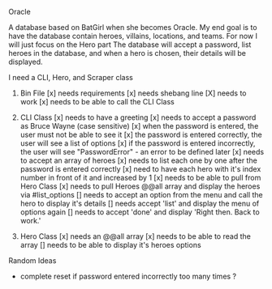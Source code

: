 Oracle

A database based on BatGirl when she becomes Oracle. My end goal is to have the database contain heroes, villains, locations, and teams. For now I will just focus on the Hero part The database will accept a password, list heroes in the database, and when a hero is chosen, their details will be displayed.

I need a CLI, Hero, and Scraper class

1. Bin File
  [x] needs requirements
  [x] needs shebang line
  [X] needs to work
  [x] needs to be able to call the CLI Class
2. CLI Class
  [x] needs to have a greeting
  [x] needs to accept a password as Bruce Wayne (case sensitive)
  [x] when the password is entered, the user must not be able to see it
  [x] the password is entered correctly, the user will see a list of options
  [x] if the password is entered incorrectly, the user will see "PasswordError" - an error to be defined later
  [x] needs to accept an array of heroes
  [x] needs to list each one by one after the password is entered correctly
  [x] need to have each hero with it's index number in front of it and increased by 1
  [x] needs to be able to pull from Hero Class
  [x] needs to pull Heroes @@all array and display the heroes via #list_options
  [] needs to accept an option from the menu and call the hero to display it's details
  [] needs accept 'list' and display the menu of options again
  [] needs to accept 'done' and display 'Right then. Back to work.'

3. Hero Class
  [x] needs an @@all array
  [x] needs to be able to read the array
  [] needs to be able to display it's heroes options


Random Ideas
- complete reset if password entered incorrectly too many times ?
